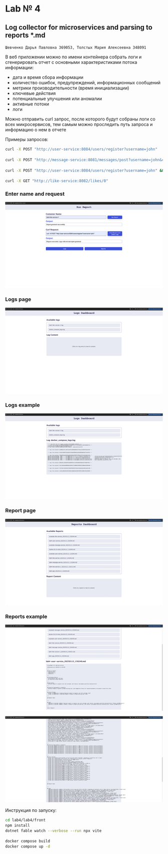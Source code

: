 # Lab № 4

## Log collector for microservices and parsing to reports *.md

`Шевченко Дарья Павловна 369053, Толстых Мария Алексеевна 348091`

В веб приложении можно по имени контейнера собрать логи и сгенерировать отчет с основными характеристиками потока информации:

- дата и время сбора информации
- количество ошибок, предупреждений, информационных сообщений
- метрики производительности (время инициализации)
- ключевые действия
- потенциальные улучшения или аномалии
- активные потоки
- логи
  
Можно отправить curl запрос, после которого будут собраны логи со всех микросервисов, тем самым можно проследить путь запроса и информацию о нем в отчете

Примеры запросов:

```bash
curl -X POST "http://user-service:8084/users/register?username=john"

curl -X POST "http://message-service:8081/messages/post?username=john&content=Hello%2C%20World"

curl -X POST "http://user-service:8084/users/register?username=john" && curl -X POST "http://message-service:8081/messages/post?username=john&content=Hello%2C%20World"

curl -X GET "http://like-service:8082/likes/0"
```

### Enter name and request

![Enter name and request](image/img1.jpeg)

### Logs page

![alt text](image/img2.jpeg)

### Logs example

![alt text](image/img6.jpeg)

### Report page

![alt text](image/img5.jpeg)

### Reports example

![alt text](image/img4.jpeg)

![alt text](image/img3.jpeg)

Инструкция по запуску:

```bash
cd lab4/lab4/front
npm install
dotnet fable watch --verbose --run npx vite

docker compose build
docker compose up -d
```
